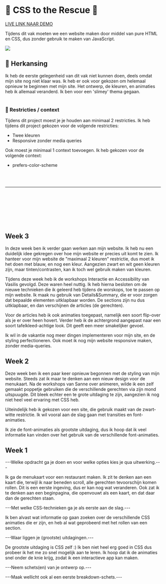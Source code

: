 # 🧡 CSS to the Rescue 🧡

[LIVE LINK NAAR DEMO](https://tender-wiles-e17517.netlify.app/)

Tijdens dit vak moeten we een website maken door middel van pure HTML en CSS, dus zonder gebruik te maken van JavaScript.  

![](https://imgur.com/Sdslf6n.png)

## 🔨 Herkansing

Ik heb de eerste gelegenheid van dit vak niet kunnen doen, deels omdat mijn site nog niet klaar was. Ik heb er ook voor gekozen om helemaal opnieuw te beginnen met mijn site. Het ontwerp, de kleuren, en animaties heb ik allemaal veranderd. Ik ben voor een 'slimey' thema gegaan. 
<br><br>

### 🚫 Restricties / context
Tijdens dit project moest je je houden aan minimaal 2 restricties.
Ik heb tijdens dit project gekozen voor de volgende restricties:

- Twee kleuren
- Responsive zonder media queries

Ook moest je minimaal 1 context toevoegen. Ik heb gekozen voor de volgende context: 

- prefers-color-scheme

<br><br>

-------------------------------
<br><br><br><br><br><br>
## Week 3 ##

In deze week ben ik verder gaan werken aan mijn website.
Ik heb nu een duidelijk idee gekregen over hoe mijn website er precies uit komt te zien.
Ik hanteer voor mijn website de "maximaal 2 kleuren" restrictie, dus moet ik het doen met blauw, en nog een kleur.
Aangezien zwart en wit geen kleuren zijn, maar tinten/contrasten, kan ik toch wel gebruik maken van kleuren.

Tijdens deze week heb ik de workshops Interactie en Accessibility van Vasilis gevolgd. Deze waren heel nuttig.
Ik heb hierna besloten om de nieuwe technieken die ik geleerd heb tijdens de worskops, toe te passen op mijn website.
Ik maak nu gebruik van Details&Summary, die er voor zorgen dat bepaalde elementen uitklapbaar worden.
De sections zijn nu dus uitklapbaar, en dan verschijnen de articles (de gerechten).

Voor de articles heb ik ook animaties toegepast, namelijk een soort flip-over als je er over heen hovert.
Verder heb ik de achtergrond aangepast naar een soort tafelkleed-achtige look. Dit geeft een meer smakelijker gevoel.

Ik wil in de vakantie nog meer dingen implementeren voor mijn site, en de styling perfectioneren.
Ook moet ik nog mijn website responsive maken, zonder media-queries.



## Week 2 ##

Deze week ben ik een paar keer opnieuw begonnen met de styling van mijn website.
Steeds zat ik maar te denken aan een nieuw design voor de menukaart. Na de workshops van Sanne over animeren, 
wilde ik een zelf gemaakt poppetje gebruiken die de verschillende gerechten via zijn mond uitspuugde.
Dit bleek echter een te grote uitdaging te zijn, aangezien ik nog niet heel veel ervaring met CSS heb.

Uiteindelijk heb ik gekozen voor een site, die gebruik maakt van de zwart-witte restrictie.
Ik wil vooral aan de slag gaan met transities en font-animaties. 

Ik zie de font-animaties als grootste uitdaging, dus ik hoop dat ik veel informatie kan vinden over het gebruik
van de verschillende font-animaties. 


## Week 1 ##

---Welke opdracht ga je doen en voor welke opties kies je qua uitwerking.---

Ik ga de menukaart voor een restaurant maken. Ik zit te denken aan een kaart die, terwijl ik naar beneden scroll,
alle gerechten tevoorschijn komen rollen. Dit is een eerste ingeving, dus er kan nog wat veranderen.
Ook zat ik te denken aan een beginpagina, die openvouwt als een kaart, en dat daar dan de gerechten staan.

---Met welke CSS-technieken ga je als eerste aan de slag.---

Ik ben alvast wat informatie op gaan zoeken over de verschillende CSS animaties die er zijn, en heb al wat
geprobeerd met het rollen van een section.

---Waar liggen je (grootste) uitdagingen.---

De grootste uitdaging is CSS zelf :)
Ik ben niet heel erg goed in CSS dus probeer ik het me zo snel mogelijk aan te leren.
Ik hoop dat ik de animaties snel onder de knie krijg, zodat ik een interactieve app kan maken.

---Neem schets(en) van je ontwerp op.---


---Maak wellicht ook al een eerste breakdown-schets.---